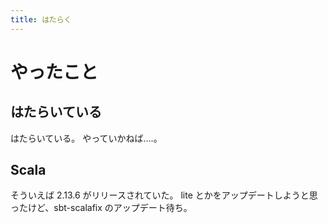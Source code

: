 ```yaml
---
title: はたらく
---
```


# やったこと

## はたらいている

はたらいている。
やっていかねば‥‥。

## Scala

そういえば 2.13.6 がリリースされていた。
lite とかをアップデートしようと思ったけど、sbt-scalafix のアップデート待ち。
